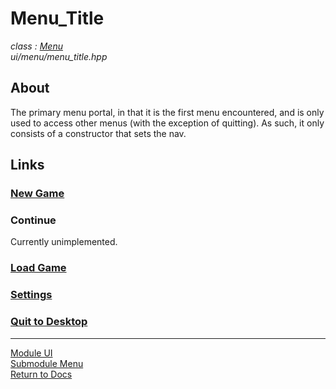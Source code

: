 # Menu_Title
*class : [Menu](menu.md)*  
*ui/menu/menu_title.hpp*

## About
The primary menu portal, in that it is the first menu encountered, and is only used to access other menus (with the exception of quitting). As such, it only consists of a constructor that sets the nav.

## Links

### [New Game](menu_new_game.md)

### Continue
Currently unimplemented.

### [Load Game](menu_load_game.md)

### [Settings](menu_settings.md)

### [Quit to Desktop](../../engine/shell/quit_state.md)

---

[Module UI](../ui.md)  
[Submodule Menu](menu.md)  
[Return to Docs](../../docs.md)